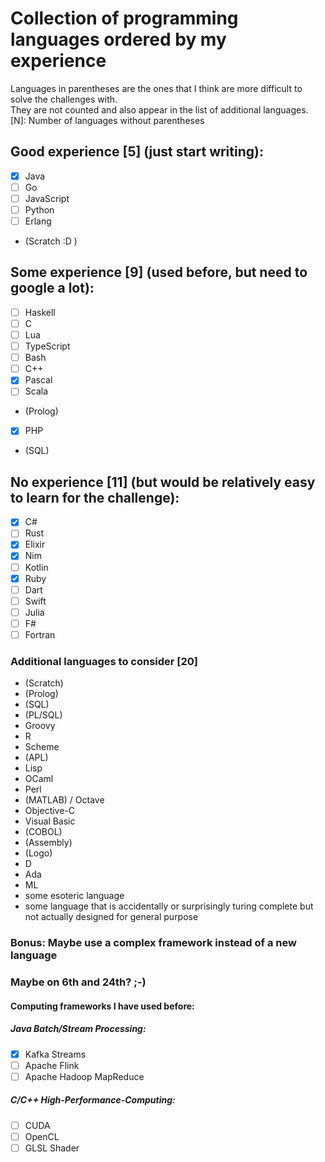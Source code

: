 # Collection of programming languages ordered by my experience
Languages in parentheses are the ones that I think are more difficult to solve the challenges with.  
They are not counted and also appear in the list of additional languages.  
[N]: Number of languages without parentheses  

## Good experience [5] (just start writing):
- [x] Java
- [ ] Go
- [ ] JavaScript
- [ ] Python
- [ ] Erlang
- (Scratch :D )

## Some experience [9] (used before, but need to google a lot):
- [ ] Haskell
- [ ] C
- [ ] Lua
- [ ] TypeScript
- [ ] Bash
- [ ] C++
- [x] Pascal
- [ ] Scala
- (Prolog)
- [x] PHP
- (SQL)

## No experience [11] (but would be relatively easy to learn for the challenge):
- [x] C#
- [ ] Rust
- [x] Elixir
- [x] Nim
- [ ] Kotlin
- [x] Ruby
- [ ] Dart
- [ ] Swift
- [ ] Julia
- [ ] F#
- [ ] Fortran

### Additional languages to consider [20]
- (Scratch)
- (Prolog)
- (SQL)
- (PL/SQL)
- Groovy
- R
- Scheme
- (APL)
- Lisp
- OCaml
- Perl
- (MATLAB) / Octave
- Objective-C
- Visual Basic
- (COBOL)
- (Assembly)
- (Logo)
- D 
- Ada
- ML
- some esoteric language
- some language that is accidentally or surprisingly turing complete but not actually designed for general purpose

### Bonus: Maybe use a complex framework instead of a new language
### Maybe on 6th and 24th? ;-)

#### Computing frameworks I have used before:

##### Java Batch/Stream Processing:
- [x] Kafka Streams
- [ ] Apache Flink
- [ ] Apache Hadoop MapReduce

##### C/C++ High-Performance-Computing:
- [ ] CUDA
- [ ] OpenCL
- [ ] GLSL Shader